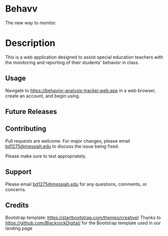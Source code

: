 # Behavv
  The new way to monitor.

# Description
 This is a web application designed to assist special education teachers with the monitoring and reporting of their students' behavior in class.

## Usage

Navigate to https://behavior-analysis-tracker.web.app in a web browser, create an account, and begin using.


## Future Releases

## Contributing
Pull requests are welcome. For major changes, please email bd1275@messiah.edu to discuss the issue being fixed.

Please make sure to test appropriately.


## Support
Please email bd1275@messiah.edu for any questions, comments, or concerns.

## Credits

Bootstrap template: https://startbootstrap.com/themes/creative)
Thanks to https://github.com/BlackrockDigital/ for the Bootstrap template used in our landing page
